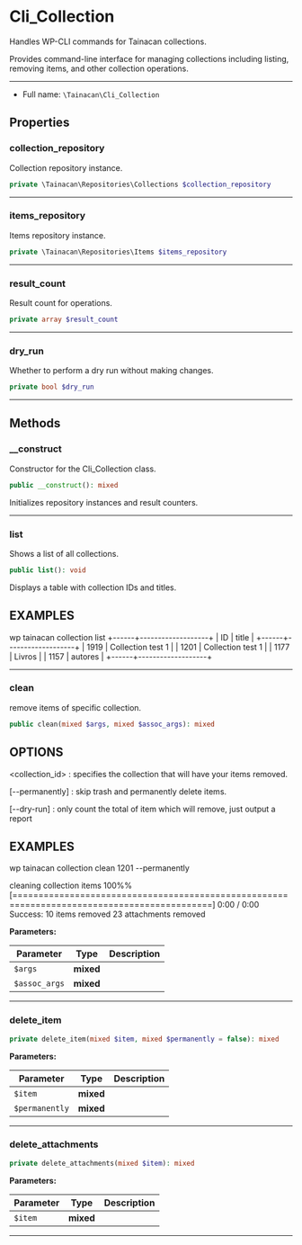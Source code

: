 # Cli_Collection


Handles WP-CLI commands for Tainacan collections.

Provides command-line interface for managing collections including
listing, removing items, and other collection operations.

***

* Full name: `\Tainacan\Cli_Collection`

## Properties

### collection_repository

Collection repository instance.

```php
private \Tainacan\Repositories\Collections $collection_repository
```

***

### items_repository

Items repository instance.

```php
private \Tainacan\Repositories\Items $items_repository
```

***

### result_count

Result count for operations.

```php
private array $result_count
```

***

### dry_run

Whether to perform a dry run without making changes.

```php
private bool $dry_run
```

***

## Methods

### __construct

Constructor for the Cli_Collection class.

```php
public __construct(): mixed
```

Initializes repository instances and result counters.

***

### list

Shows a list of all collections.

```php
public list(): void
```

Displays a table with collection IDs and titles.

## EXAMPLES

wp tainacan collection list
+------+-------------------+
| ID   | title             |
+------+-------------------+
| 1919 | Collection test 1 |
| 1201 | Collection test 1 |
| 1177 | Livros            |
| 1157 | autores           |
+------+-------------------+

***

### clean

remove items of specific collection.

```php
public clean(mixed $args, mixed $assoc_args): mixed
```

## OPTIONS
<collection_id>
: specifies the collection that will have your items removed.

[--permanently]
: skip trash and permanently delete items.

[--dry-run]
: only count the total of item which will remove, just output a report

## EXAMPLES

wp tainacan collection clean 1201 --permanently

cleaning collection items
100%% [============================================================================================] 0:00 / 0:00
Success:
10 items removed
23 attachments removed

**Parameters:**

| Parameter     | Type      | Description |
|---------------|-----------|-------------|
| `$args`       | **mixed** |             |
| `$assoc_args` | **mixed** |             |

***

### delete_item

```php
private delete_item(mixed $item, mixed $permanently = false): mixed
```

**Parameters:**

| Parameter      | Type      | Description |
|----------------|-----------|-------------|
| `$item`        | **mixed** |             |
| `$permanently` | **mixed** |             |

***

### delete_attachments

```php
private delete_attachments(mixed $item): mixed
```

**Parameters:**

| Parameter | Type      | Description |
|-----------|-----------|-------------|
| `$item`   | **mixed** |             |

***

